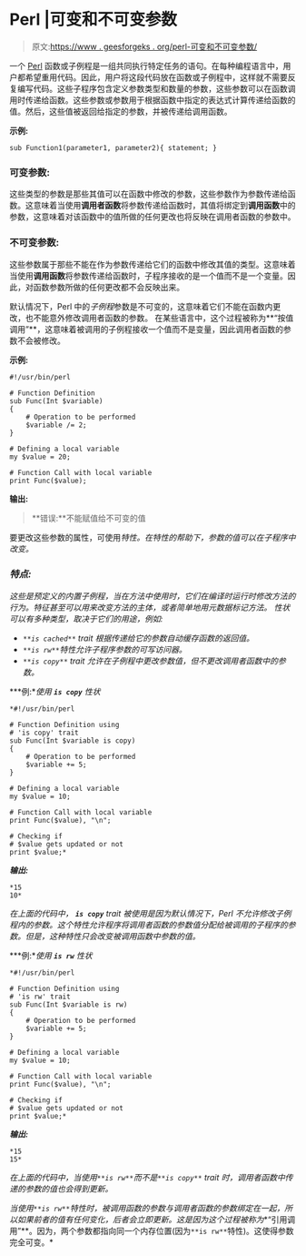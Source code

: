 # Perl |可变和不可变参数

> 原文:[https://www . geesforgeks . org/perl-可变和不可变参数/](https://www.geeksforgeeks.org/perl-mutable-and-immutable-parameters/)

一个 [Perl](https://www.geeksforgeeks.org/introduction-to-perl/) 函数或子例程是一组共同执行特定任务的语句。在每种编程语言中，用户都希望重用代码。因此，用户将这段代码放在函数或子例程中，这样就不需要反复编写代码。这些子程序包含定义参数类型和数量的参数，这些参数可以在函数调用时传递给函数。这些参数或参数用于根据函数中指定的表达式计算传递给函数的值。然后，这些值被返回给指定的参数，并被传递给调用函数。

**示例:**

```
sub Function1(parameter1, parameter2){ statement; }
```

### 可变参数:

这些类型的参数是那些其值可以在函数中修改的参数，这些参数作为参数传递给函数。这意味着当使用**调用者函数**将参数传递给函数时，其值将绑定到**调用函数**中的参数，这意味着对该函数中的值所做的任何更改也将反映在调用者函数的参数中。

### 不可变参数:

这些参数属于那些不能在作为参数传递给它们的函数中修改其值的类型。这意味着当使用**调用函数**将参数传递给函数时，子程序接收的是一个值而不是一个变量。因此，对函数参数所做的任何更改都不会反映出来。

默认情况下，Perl 中的*子例程*参数是不可变的，这意味着它们不能在函数内更改，也不能意外修改调用者函数的参数。
在某些语言中，这个过程被称为**“按值调用”**，这意味着被调用的子例程接收一个值而不是变量，因此调用者函数的参数不会被修改。

**示例:**

```
#!/usr/bin/perl

# Function Definition
sub Func(Int $variable)
{
    # Operation to be performed
    $variable /= 2; 
}

# Defining a local variable
my $value = 20;

# Function Call with local variable
print Func($value);
```

**输出:**

> **错误:**不能赋值给不可变的值

要更改这些参数的属性，可使用*特性。在特性的帮助下，参数的值可以在子程序中改变。*

### *特点:*

*这些是预定义的内置子例程，当在方法中使用时，它们在编译时运行时修改方法的行为。特征甚至可以用来改变方法的主体，或者简单地用元数据标记方法。
性状可以有多种类型，取决于它们的用途，例如:*

*   *`**is cached**` trait 根据传递给它的参数自动缓存函数的返回值。*
*   *`**is rw**`特性允许子程序参数的可写访问器。*
*   *`**is copy**` trait 允许在子例程中更改参数值，但不更改调用者函数中的参数。*

***例:**使用 **`is copy`** 性状*

```
*#!/usr/bin/perl

# Function Definition using
# 'is copy' trait
sub Func(Int $variable is copy)
{
    # Operation to be performed
    $variable += 5; 
}

# Defining a local variable
my $value = 10;

# Function Call with local variable
print Func($value), "\n";

# Checking if 
# $value gets updated or not
print $value;*
```

***输出:***

```
*15
10*
```

*在上面的代码中， **`is copy`** trait 被使用是因为默认情况下，Perl 不允许修改子例程内的参数。这个特性允许程序将调用者函数的参数值分配给被调用的子程序的参数。但是，这种特性只会改变被调用函数中参数的值。*

***例:**使用 **`is rw`** 性状*

```
*#!/usr/bin/perl

# Function Definition using
# 'is rw' trait
sub Func(Int $variable is rw)
{
    # Operation to be performed
    $variable += 5; 
}

# Defining a local variable
my $value = 10;

# Function Call with local variable
print Func($value), "\n";

# Checking if 
# $value gets updated or not
print $value;*
```

***输出:***

```
*15
15*
```

*在上面的代码中，当使用`**is rw**`而不是`**is copy**` trait 时，调用者函数中传递的参数的值也会得到更新。*

*当使用`**is rw**`特性时，被调用函数的参数与调用者函数的参数绑定在一起，所以如果前者的值有任何变化，后者会立即更新。这是因为这个过程被称为**“引用调用”**。因为，两个参数都指向同一个内存位置(因为`**is rw**`特性)。这使得参数完全可变。*